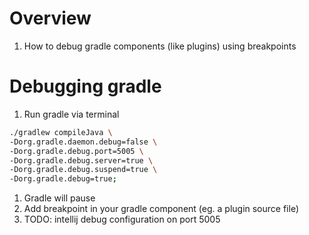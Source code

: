 # Overview
1. How to debug gradle components (like plugins) using breakpoints


# Debugging gradle
1. Run gradle via terminal
```bash
./gradlew compileJava \
-Dorg.gradle.daemon.debug=false \
-Dorg.gradle.debug.port=5005 \
-Dorg.gradle.debug.server=true \
-Dorg.gradle.debug.suspend=true \
-Dorg.gradle.debug=true;
```
1. Gradle will pause
1. Add breakpoint in your gradle component (eg. a plugin source file)
1. TODO: intellij debug configuration on port 5005
